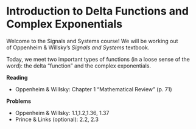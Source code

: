 Introduction to Delta Functions and Complex Exponentials
========================================================

Welcome to the Signals and Systems course! We will be working out of Oppenheim & Willsky’s _Signals and Systems_ textbook.

Today, we meet two important types of functions (in a loose sense of the word): the delta “function” and the complex exponentials.

**Reading**

*   Oppenheim & Willsky: Chapter 1 “Mathematical Review” (p. 71)

**Problems**

*   Oppenheim & Willsky: 1.1,1.2,1.36, 1.37
*   Prince & Links (optional): 2.2, 2.3